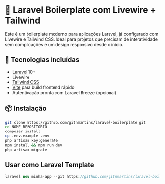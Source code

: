 # 🚀 Laravel Boilerplate com Livewire + Tailwind

Este é um boilerplate moderno para aplicações Laravel, já configurado com Livewire e Tailwind CSS. Ideal para projetos que precisam de interatividade sem complicações e um design responsivo desde o início.

## 🧰 Tecnologias incluídas

- [Laravel](https://laravel.com/) 10+
- [Livewire](https://livewire.laravel.com/)
- [Tailwind CSS](https://tailwindcss.com/)
- [Vite](https://vitejs.dev/) para build frontend rápido
- Autenticação pronta com Laravel Breeze (opcional)

## 📦 Instalação

```bash
git clone https://github.com/gitnmartins/laravel-boilerplate.git
cd NOME_REPOSITORIO
composer install
cp .env.example .env
php artisan key:generate
npm install && npm run dev
php artisan migrate
```

## Usar como Laravel Template
```php
laravel new minha-app --git https://github.com/gitnmartins/laravel-boilerplate.git
```
